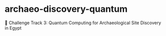 # archaeo-discovery-quantum
🏺 Challenge Track 3: Quantum Computing for Archaeological Site Discovery in Egypt
